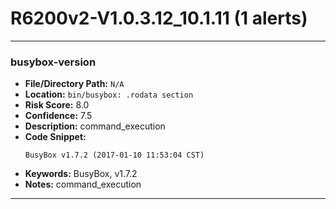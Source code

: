 # R6200v2-V1.0.3.12_10.1.11 (1 alerts)

---

### busybox-version

- **File/Directory Path:** `N/A`
- **Location:** `bin/busybox: .rodata section`
- **Risk Score:** 8.0
- **Confidence:** 7.5
- **Description:** command_execution
- **Code Snippet:**
  ```
  BusyBox v1.7.2 (2017-01-10 11:53:04 CST)
  ```
- **Keywords:** BusyBox, v1.7.2
- **Notes:** command_execution

---
